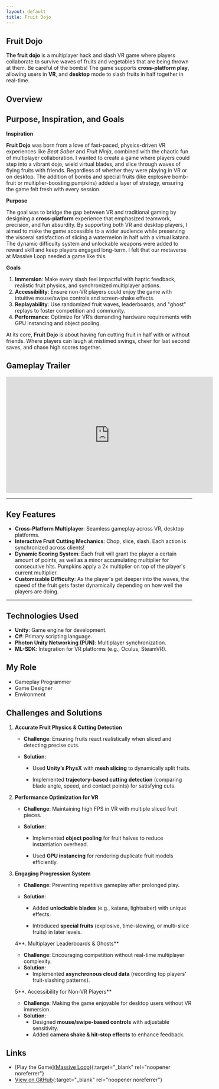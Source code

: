 ```yaml
---
layout: default
title: Fruit Dojo
---
```


## Fruit Dojo
**The fruit dojo** is a multiplayer hack and slash VR game where players collaborate to survive waves of fruits and vegetables that are being thrown at them. Be careful of the bombs! The game supports **cross-platform play**, allowing users in **VR**, and **desktop** mode to slash fruits in half together in real-time.

## Overview
**Purpose, Inspiration, and Goals**
---

**Inspiration**

**Fruit Dojo** was born from a love of fast-paced, physics-driven VR experiences like *Beat Saber* and *Fruit Ninja*, combined with the chaotic fun of multiplayer collaboration. I wanted to create a game where players could step into a vibrant dojo, wield virtual blades, and slice through waves of flying fruits with friends. Regardless of whether they were playing in VR or on desktop. The addition of bombs and special fruits (like explosive bomb-fruit or multiplier-boosting pumpkins) added a layer of strategy, ensuring the game felt fresh with every session.

**Purpose**

The goal was to bridge the gap between VR and traditional gaming by designing a **cross-platform** experience that emphasized teamwork, precision, and fun absurdity. By supporting both VR and desktop players, I aimed to make the game accessible to a wider audience while preserving the visceral satisfaction of slicing a watermelon in half with a virtual katana. The dynamic difficulty system and unlockable weapons were added to reward skill and keep players engaged long-term. I felt that our metaverse at Massive Loop needed a game like this. 

**Goals**

1. **Immersion**: Make every slash feel impactful with haptic feedback, realistic fruit physics, and synchronized multiplayer actions.
2. **Accessibility**: Ensure non-VR players could enjoy the game with intuitive mouse/swipe controls and screen-shake effects.
3. **Replayability**: Use randomized fruit waves, leaderboards, and "ghost" replays to foster competition and community.
4. **Performance**: Optimize for VR’s demanding hardware requirements with GPU instancing and object pooling.

At its core, **Fruit Dojo** is about having fun cutting fruit in half with or without friends. Where players can laugh at mistimed swings, cheer for last second saves, and chase high scores together.

## Gameplay Trailer  
<div class="video-container">
  <iframe 
    width="560" 
    height="315" 
    src="https://www.youtube.com/embed/FB5wD8z3NSU" 
    frameborder="0" 
    allow="accelerometer; autoplay; clipboard-write; encrypted-media; gyroscope; picture-in-picture" 
    allowfullscreen>
  </iframe>
</div>


---
## Key Features

- **Cross-Platform Multiplayer**: Seamless gameplay across VR, desktop platforms.
- **Interactive Fruit Cutting Mechanics**: Chop, slice, slash. Each action is synchronized across clients!
- **Dynamic Scoring System**: Each fruit will grant the player a certain amount of points, as well as a minor accumulating multiplier for consecutive hits. Pumpkins apply a 2x multiplier on top of the player's current multiplier.
- **Customizable Difficulty**: As the player's get deeper into the waves, the speed of the fruit gets faster dynamically depending on how well the players are doing.



---

## Technologies Used
- **Unity**: Game engine for development.
- **C#**: Primary scripting language.
- **Photon Unity Networking (PUN)**: Multiplayer synchronization.
- **ML-SDK**: Integration for VR platforms (e.g., Oculus, SteamVR).


## My Role
- Gameplay Programmer
- Game Designer
- Environment

## Challenges and Solutions

1. **Accurate Fruit Physics & Cutting Detection**

   - **Challenge**: Ensuring fruits react realistically when sliced and detecting precise cuts.

   - **Solution**:

     - Used **Unity’s PhysX** with **mesh slicing** to dynamically split fruits.

     - Implemented **trajectory-based cutting detection** (comparing blade angle, speed, and contact points) for satisfying cuts.

       

2. **Performance Optimization for VR**

   - **Challenge**: Maintaining high FPS in VR with multiple sliced fruit pieces.

   - **Solution**:

     - Implemented **object pooling** for fruit halves to reduce instantiation overhead.

     - Used **GPU instancing** for rendering duplicate fruit models efficiently.

       

3. **Engaging Progression System**

   * **Challenge**: Preventing repetitive gameplay after prolonged play.

   * **Solution**:

     - Added **unlockable blades** (e.g., katana, lightsaber) with unique effects.

     - Introduced **special fruits** (explosive, time-slowing, or multi-slice fruits) in later levels.

       

   4**. Multiplayer Leaderboards & Ghosts**

   - **Challenge**: Encouraging competition without real-time multiplayer complexity.
   - **Solution**:
     - Implemented **asynchronous cloud data** (recording top players’ fruit-slashing patterns).

   

   5**. Accessibility for Non-VR Players**

   - **Challenge**: Making the game enjoyable for desktop users without VR immersion.
   - **Solution**:
     - Designed **mouse/swipe-based controls** with adjustable sensitivity.
     - Added **camera shake & hit-stop effects** to enhance feedback.

   

## Links
- [Play the Game]([Massive Loop](https://massiveloop.com/world/bc84790d-b4ce-472c-8eb0-fc911ca4db87)){:target="_blank" rel="noopener noreferrer"}
- [View on GitHub](https://gitfront.io/r/BrandonW24/iXvRRiq2iycM/Momo-Space-Diner-Code-Repo/){:target="_blank" rel="noopener noreferrer"}